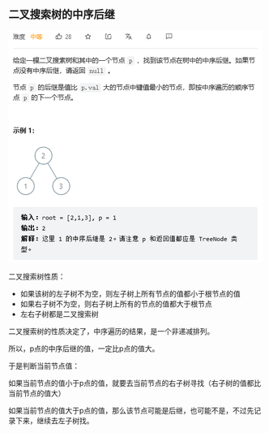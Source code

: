 ## 二叉搜索树的中序后继
![](../../img/inorderSuccessor.png)

二叉搜索树性质：
- 如果该树的左子树不为空，则左子树上所有节点的值都小于根节点的值
- 如果右子树不为空，则右子树上所有的节点的值都大于根节点
- 左右子树都是二叉搜索树

二叉搜索树的性质决定了，中序遍历的结果，是一个非递减排列。

所以，p点的中序后继的值，一定比p点的值大。

于是判断当前节点值：

如果当前节点的值小于p点的值，就要去当前节点的右子树寻找（右子树的值都比当前节点的值大）

如果当前节点的值大于p点的值，那么该节点可能是后继，也可能不是，不过先记录下来，继续去左子树找。

